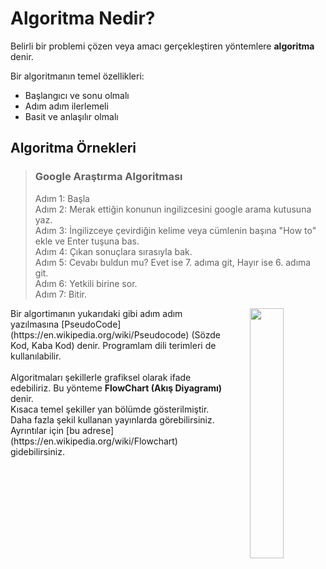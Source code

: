# Algoritma Nedir?

Belirli bir problemi çözen veya amacı gerçekleştiren yöntemlere <b>algoritma</b> denir.

Bir algoritmanın temel özellikleri:
* Başlangıcı ve sonu olmalı
* Adım adım ilerlemeli
* Basit ve anlaşılır olmalı

## Algoritma Örnekleri

>### Google Araştırma Algoritması
>Adım 1: Başla<br>
>Adım 2: Merak ettiğin konunun ingilizcesini google arama kutusuna yaz.<br>
>Adım 3: İngilizceye çevirdiğin kelime veya cümlenin başına "How to" ekle ve Enter tuşuna bas.<br>
>Adım 4: Çıkan sonuçlara sırasıyla bak.<br>
>Adım 5: Cevabı buldun mu? Evet ise 7. adıma git, Hayır ise 6. adıma git.<br>
>Adım 6: Yetkili birine sor.<br>
>Adım 7: Bitir.<br>

<section>
<div style="width: 100%">
    <div style="float: left; width: 70%;">
    Bir algortimanın yukarıdaki gibi adım adım yazılmasına [PseudoCode](https://en.wikipedia.org/wiki/Pseudocode)
    (Sözde Kod, Kaba Kod) denir. Programlam dili terimleri de kullanılabilir. <br><br>
    Algoritmaları şekillerle grafiksel olarak ifade edebiliriz. Bu yönteme <b>FlowChart (Akış Diyagramı)</b> denir.<br/>
    Kısaca temel şekiller yan bölümde gösterilmiştir. Daha fazla şekil kullanan yayınlarda görebilirsiniz.
    Ayrıntılar için [bu adrese](https://en.wikipedia.org/wiki/Flowchart) gidebilirsiniz. 
    </div>
    <div style="float: right; width: 30%;">
        <img src="https://gedik.blob.core.windows.net/images/fc.png" style="margin-left: 20%; width: 60%; height: 400px;">
    </div>
</div>
<section>